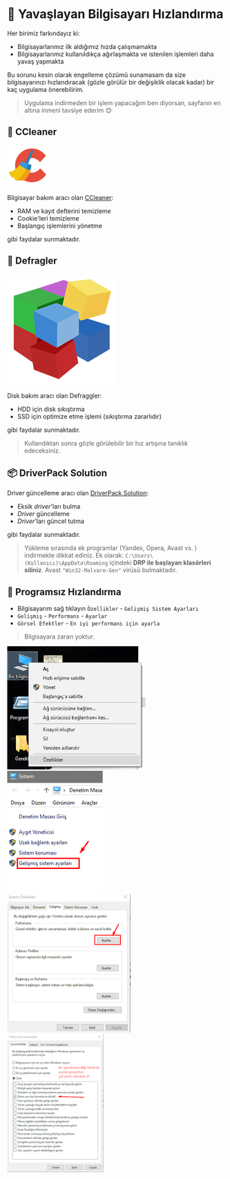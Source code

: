# 💨 Yavaşlayan Bilgisayarı Hızlandırma

Her birimiz farkındayız ki:

- Bilgisayarlarımız ilk aldığımız hızda çalışmamakta
- Bilgisayarlarımız kullanıldıkça ağırlaşmakta ve istenilen işlemleri daha yavaş yapmakta

Bu sorunu kesin olarak engelleme çözümü sunamasam da size bilgisayarınızı hızlandıracak (gözle görülür bir değişiklik olacak kadar) bir kaç uygulama önerebilirim.

> Uygulama indirmeden bir işlem yapacağım ben diyorsan, sayfanın en altına inmeni tavsiye ederim 😊

## 🧹 CCleaner

![ccleaner](../res/ccleaner.png)

Bilgisayar bakım aracı olan [CCleaner][CCleaner]:

- RAM ve kayıt defterini temizleme
- Cookie'leri temizleme
- Başlangıç işlemlerini yönetme

gibi faydalar sunmaktadır.

## 🧱 Defragler

![defragler](../res/defragler.png)

Disk bakım aracı olan Defraggler:

- HDD için disk sıkıştırma
- SSD için optimize etme işlemi (sıkıştırma zararlıdır)

gibi faydalar sunmaktadır.

> Kullandıktan sonra gözle görülebilir bir hız artışına tanıklık edeceksiniz.

## 📦 DriverPack Solution

Driver güncelleme aracı olan [DriverPack Solution][DriverPack Solution]:

- Eksik *driver*'ları bulma
- *Driver* güncelleme
- *Driver*'ları güncel tutma

gibi faydalar sunmaktadır.

> Yükleme sırasında ek programlar (Yandex, Opera, Avast vs. ) indirmekte dikkat ediniz. Ek olarak: `C:\Users\(Kullanıcı)\AppData\Roaming` içindeki **DRP ile başlayan klasörleri siliniz**. Avast `"Win32-Malvare-Gen"` virüsü bulmaktadır.

## 🦢 Programsız Hızlandırma

- Bilgisayarım sağ tıklayın `Özellikler` - `Gelişmiş Sistem Ayarları`
- `Gelişmiş` - `Performans` - `Ayarlar`
- `Görsel Efektler` - `En iyi performans için ayarla`

> Bilgisayara zararı yoktur.

![Programsız Hızlandırma1](../res/win10_fast1.png)
![Programsız Hızlandırma2](../res/win10_fast2.png)
![Programsız Hızlandırma3](../res/win10_fast3.png)
![Programsız Hızlandırma4](../res/win10_fast4.png)

<!-- Links -->

[CCleaner]: https://www.ccleaner.com/ccleaner
[Defraggler]: https://www.ccleaner.com/defraggler/download/standard
[DriverPack Solution]: http://download.drp.su/17-online/DriverPack-17-Online_88304581.1512049963.exe
